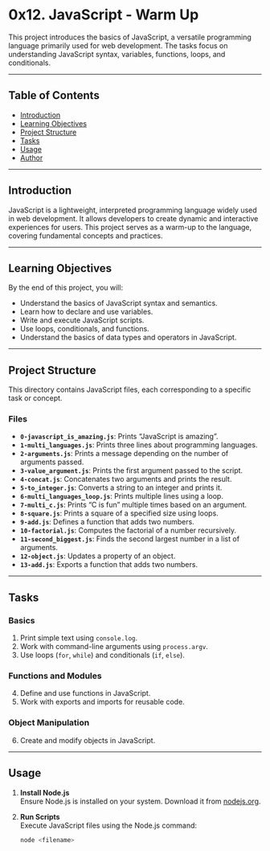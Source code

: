 # 0x12. JavaScript - Warm Up

This project introduces the basics of JavaScript, a versatile programming language primarily used for web development. The tasks focus on understanding JavaScript syntax, variables, functions, loops, and conditionals.

---

## Table of Contents

- [Introduction](#introduction)
- [Learning Objectives](#learning-objectives)
- [Project Structure](#project-structure)
- [Tasks](#tasks)
- [Usage](#usage)
- [Author](#author)

---

## Introduction

JavaScript is a lightweight, interpreted programming language widely used in web development. It allows developers to create dynamic and interactive experiences for users. This project serves as a warm-up to the language, covering fundamental concepts and practices.

---

## Learning Objectives

By the end of this project, you will:
- Understand the basics of JavaScript syntax and semantics.
- Learn how to declare and use variables.
- Write and execute JavaScript scripts.
- Use loops, conditionals, and functions.
- Understand the basics of data types and operators in JavaScript.

---

## Project Structure

This directory contains JavaScript files, each corresponding to a specific task or concept.

### Files
- **`0-javascript_is_amazing.js`**: Prints “JavaScript is amazing”.
- **`1-multi_languages.js`**: Prints three lines about programming languages.
- **`2-arguments.js`**: Prints a message depending on the number of arguments passed.
- **`3-value_argument.js`**: Prints the first argument passed to the script.
- **`4-concat.js`**: Concatenates two arguments and prints the result.
- **`5-to_integer.js`**: Converts a string to an integer and prints it.
- **`6-multi_languages_loop.js`**: Prints multiple lines using a loop.
- **`7-multi_c.js`**: Prints “C is fun” multiple times based on an argument.
- **`8-square.js`**: Prints a square of a specified size using loops.
- **`9-add.js`**: Defines a function that adds two numbers.
- **`10-factorial.js`**: Computes the factorial of a number recursively.
- **`11-second_biggest.js`**: Finds the second largest number in a list of arguments.
- **`12-object.js`**: Updates a property of an object.
- **`13-add.js`**: Exports a function that adds two numbers.

---

## Tasks

### Basics
1. Print simple text using `console.log`.
2. Work with command-line arguments using `process.argv`.
3. Use loops (`for`, `while`) and conditionals (`if`, `else`).

### Functions and Modules
4. Define and use functions in JavaScript.
5. Work with exports and imports for reusable code.

### Object Manipulation
6. Create and modify objects in JavaScript.

---

## Usage

1. **Install Node.js**  
   Ensure Node.js is installed on your system. Download it from [nodejs.org](https://nodejs.org).

2. **Run Scripts**  
   Execute JavaScript files using the Node.js command:
   ```bash
   node <filename>

